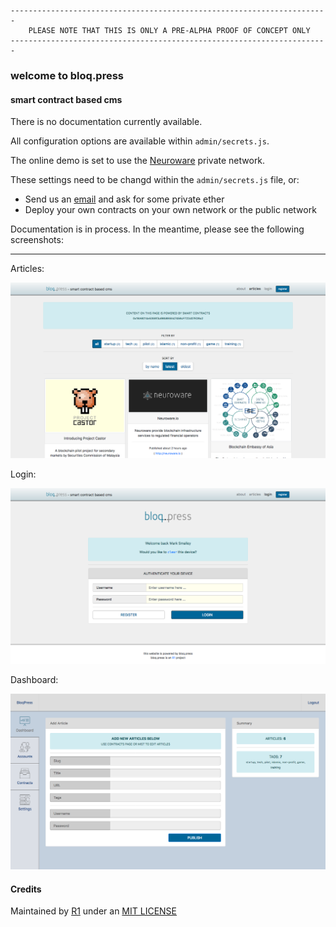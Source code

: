 ```

-----------------------------------------------------------------------
    PLEASE NOTE THAT THIS IS ONLY A PRE-ALPHA PROOF OF CONCEPT ONLY
-----------------------------------------------------------------------

```

### welcome to bloq.press 
#### smart contract based cms

There is no documentation currently available.

All configuration options are available within `admin/secrets.js`.

The online demo is set to use the [Neuroware](http://neuroware.io) private network.

These settings need to be changd within the `admin/secrets.js` file, or:

* Send us an [email](mailto:founders@r1.my) and ask for some private ether
* Deploy your own contracts on your own network or the public network

Documentation is in process. In the meantime, please see the following screenshots:

---------

Articles:

![ARTICLES](img/BP-ARTICLES.png)

Login:

![LOGIN](img/BP-LOGIN.png)

Dashboard:

![CONTRACTS](img/BP-DASHBOARD.png)

#### Credits

Maintained by [R1](http://r1.my) under an [MIT LICENSE](LICENSE.md)